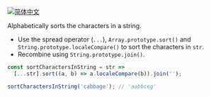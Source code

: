 
<a href="./README.zh-CN.md" target="_blank"><img src="https://img.shields.io/badge/-%E7%AE%80%E4%BD%93%E4%B8%AD%E6%96%87-gray" alt="简体中文"/></a>

Alphabetically sorts the characters in a string.

- Use the spread operator (`...`), `Array.prototype.sort()` and  `String.prototype.localeCompare()` to sort the characters in `str`.
- Recombine using `String.prototype.join()`.

```js
const sortCharactersInString = str =>
  [...str].sort((a, b) => a.localeCompare(b)).join('');
```

```js
sortCharactersInString('cabbage'); // 'aabbceg'
```